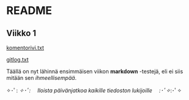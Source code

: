 #  README 

##  Viikko 1 

[komentorivi.txt](https://github.com/MillaKelhu/ot-harjoitustyo/blob/master/laskarit/viikko1/komentorivi.txt) 

[gitlog.txt](https://github.com/MillaKelhu/ot-harjoitustyo/blob/master/laskarit/viikko1/gitlog.txt)

Täällä on nyt lähinnä ensimmäisen viikon __markdown__ -testejä, eli ei siis mitään sen _ihmeellisempää_.

✧･ﾟ: *✧･ﾟ:* 　_Iloista päivänjatkoa kaikille tiedoston lukijoille_　 *:･ﾟ✧*:･ﾟ✧
